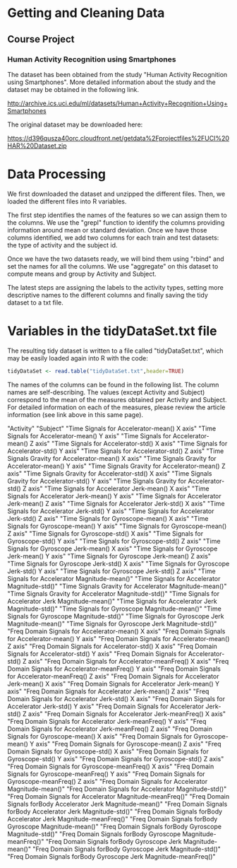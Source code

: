 # Getting and Cleaning Data

## Course Project

### Human Activity Recognition using Smartphones

The dataset has been obtained from the study "Human Activity Recognition using Smartphones". More detailed information about the study and the dataset may be obtained in the following link.

http://archive.ics.uci.edu/ml/datasets/Human+Activity+Recognition+Using+Smartphones

The original dataset may be downloaded here:

https://d396qusza40orc.cloudfront.net/getdata%2Fprojectfiles%2FUCI%20HAR%20Dataset.zip

# Data Processing

We first downloaded the dataset and unzipped the different files. Then, we loaded the different files into R variables.

The first step identifies the names of the features so we can assign them to the columns. We use the "grepl" function to identify the columns providing information around mean or standard deviation. Once we have those columns identified, we add two columns for each train and test datasets: the type of activity and the subject id. 

Once we have the two datasets ready, we will bind them using "rbind" and set the names for all the columns. We use "aggregate" on this dataset to compute means and group by Activity and Subject. 

The latest steps are assigning the labels to the activity types, setting more descriptive names to the different columns and finally saving the tidy dataset to a txt file.

# Variables in the tidyDataSet.txt file

The resulting tidy dataset is written to a file called "tidyDataSet.txt", which may be easily loaded again into R with the code:
```R
tidyDataSet <- read.table("tidyDataSet.txt",header=TRUE)
```

The names of the columns can be found in the following list. The column names are self-describing. The values (except Activity and Subject) correspond to the mean of the measures obtained per Activity and Subject. For detailed information on each of the measures, please review the article information (see link above in this same page).

"Activity"
"Subject"
"Time Signals for Accelerator-mean() X axis"
"Time Signals for Accelerator-mean() Y axis"
"Time Signals for Accelerator-mean() Z axis"
"Time Signals for Accelerator-std() X axis"
"Time Signals for Accelerator-std() Y axis"
"Time Signals for Accelerator-std() Z axis"
"Time Signals Gravity for Accelerator-mean() X axis"
"Time Signals Gravity for Accelerator-mean() Y axis"
"Time Signals Gravity for Accelerator-mean() Z axis"
"Time Signals Gravity for Accelerator-std() X axis"
"Time Signals Gravity for Accelerator-std() Y axis"
"Time Signals Gravity for Accelerator-std() Z axis"
"Time Signals for Accelerator Jerk-mean() X axis"
"Time Signals for Accelerator Jerk-mean() Y axis"
"Time Signals for Accelerator Jerk-mean() Z axis"
"Time Signals for Accelerator Jerk-std() X axis"
"Time Signals for Accelerator Jerk-std() Y axis"
"Time Signals for Accelerator Jerk-std() Z axis"
"Time Signals for Gyroscope-mean() X axis"
"Time Signals for Gyroscope-mean() Y axis"
"Time Signals for Gyroscope-mean() Z axis"
"Time Signals for Gyroscope-std() X axis"
"Time Signals for Gyroscope-std() Y axis"
"Time Signals for Gyroscope-std() Z axis"
"Time Signals for Gyroscope Jerk-mean() X axis"
"Time Signals for Gyroscope Jerk-mean() Y axis"
"Time Signals for Gyroscope Jerk-mean() Z axis"
"Time Signals for Gyroscope Jerk-std() X axis"
"Time Signals for Gyroscope Jerk-std() Y axis"
"Time Signals for Gyroscope Jerk-std() Z axis"
"Time Signals for Accelerator Magnitude-mean()"
"Time Signals for Accelerator Magnitude-std()"
"Time Signals Gravity for Accelerator Magnitude-mean()"
"Time Signals Gravity for Accelerator Magnitude-std()"
"Time Signals for Accelerator Jerk Magnitude-mean()"
"Time Signals for Accelerator Jerk Magnitude-std()"
"Time Signals for Gyroscope Magnitude-mean()"
"Time Signals for Gyroscope Magnitude-std()"
"Time Signals for Gyroscope Jerk Magnitude-mean()"
"Time Signals for Gyroscope Jerk Magnitude-std()"
"Freq Domain Signals for Accelerator-mean() X axis"
"Freq Domain Signals for Accelerator-mean() Y axis"
"Freq Domain Signals for Accelerator-mean() Z axis"
"Freq Domain Signals for Accelerator-std() X axis"
"Freq Domain Signals for Accelerator-std() Y axis"
"Freq Domain Signals for Accelerator-std() Z axis"
"Freq Domain Signals for Accelerator-meanFreq() X axis"
"Freq Domain Signals for Accelerator-meanFreq() Y axis"
"Freq Domain Signals for Accelerator-meanFreq() Z axis"
"Freq Domain Signals for Accelerator Jerk-mean() X axis"
"Freq Domain Signals for Accelerator Jerk-mean() Y axis"
"Freq Domain Signals for Accelerator Jerk-mean() Z axis"
"Freq Domain Signals for Accelerator Jerk-std() X axis"
"Freq Domain Signals for Accelerator Jerk-std() Y axis"
"Freq Domain Signals for Accelerator Jerk-std() Z axis"
"Freq Domain Signals for Accelerator Jerk-meanFreq() X axis"
"Freq Domain Signals for Accelerator Jerk-meanFreq() Y axis"
"Freq Domain Signals for Accelerator Jerk-meanFreq() Z axis"
"Freq Domain Signals for Gyroscope-mean() X axis"
"Freq Domain Signals for Gyroscope-mean() Y axis"
"Freq Domain Signals for Gyroscope-mean() Z axis"
"Freq Domain Signals for Gyroscope-std() X axis"
"Freq Domain Signals for Gyroscope-std() Y axis"
"Freq Domain Signals for Gyroscope-std() Z axis"
"Freq Domain Signals for Gyroscope-meanFreq() X axis"
"Freq Domain Signals for Gyroscope-meanFreq() Y axis"
"Freq Domain Signals for Gyroscope-meanFreq() Z axis"
"Freq Domain Signals for Accelerator Magnitude-mean()"
"Freq Domain Signals for Accelerator Magnitude-std()"
"Freq Domain Signals for Accelerator Magnitude-meanFreq()"
"Freq Domain Signals forBody Accelerator Jerk Magnitude-mean()"
"Freq Domain Signals forBody Accelerator Jerk Magnitude-std()"
"Freq Domain Signals forBody Accelerator Jerk Magnitude-meanFreq()"
"Freq Domain Signals forBody Gyroscope Magnitude-mean()"
"Freq Domain Signals forBody Gyroscope Magnitude-std()"
"Freq Domain Signals forBody Gyroscope Magnitude-meanFreq()"
"Freq Domain Signals forBody Gyroscope Jerk Magnitude-mean()"
"Freq Domain Signals forBody Gyroscope Jerk Magnitude-std()"
"Freq Domain Signals forBody Gyroscope Jerk Magnitude-meanFreq()"

